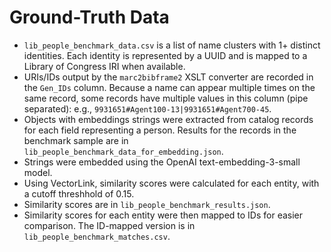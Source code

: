 # Ground-Truth Data

* `lib_people_benchmark_data.csv` is a list of name clusters with 1+ distinct identities. Each identity is represented by a UUID and is mapped to a Library of Congress IRI when available. 
* URIs/IDs output by the `marc2bibframe2` XSLT converter are recorded in the `Gen_IDs` column. Because a name can appear multiple times on the same record, some records have multiple values in this column (pipe separated): e.g., `9931651#Agent100-13|9931651#Agent700-45`.
* Objects with embeddings strings were extracted from catalog records for each field representing a person. Results for the records in the benchmark sample are in `lib_people_benchmark_data_for_embedding.json`.
* Strings were embedded using the OpenAI text-embedding-3-small model.
* Using VectorLink, similarity scores were calculated for each entity, with a cutoff threshhold of 0.15.
* Similarity scores are in `lib_people_benchmark_results.json`.
* Similarity scores for each entity were then mapped to IDs for easier comparison. The ID-mapped version is in `lib_people_benchmark_matches.csv`.



